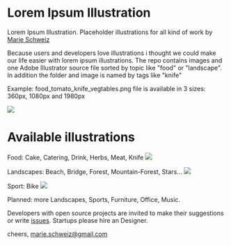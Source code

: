 Lorem Ipsum Illustration
====

Lorem Ipsum Illustration. Placeholder illustrations for all kind of work by <a href="http://marie-schweiz.de">Marie Schweiz</a>

Because users and developers love illustrations i thought we could make our life easier with lorem ipsum illustrations. The repo contains images and one Adobe Illustrator source file sorted by topic like "food" or "landscape". In addition the folder and image is named by tags like "knife"

Example: food_tomato_knife_vegtables.png file is available in 3 sizes:
360px, 1080px and 1980px

<img src="https://dl.dropboxusercontent.com/u/1283627/readme%2C-info.png">

Available illustrations
==

Food: Cake, Catering, Drink, Herbs, Meat, Knife
<img src="https://dl.dropboxusercontent.com/u/1283627/readme-food-row.png">

Landscapes: Beach, Bridge, Forest, Mountain-Forest, Stars...
<img src="https://dl.dropboxusercontent.com/u/1283627/readme-landscape-row.png">

Sport: Bike
<img src="https://dl.dropboxusercontent.com/u/1283627/readme-sport-row.png">

Planned: more Landscapes, Sports, Furniture, Office, Music.

Developers with open source projects are invited to make their suggestions or write <a href="https://github.com/MarieSchweiz/lorum-ipsum-illustration/issues">issues</a>. 
Startups please hire an Designer.

cheers,
marie.schweiz@gmail.com
